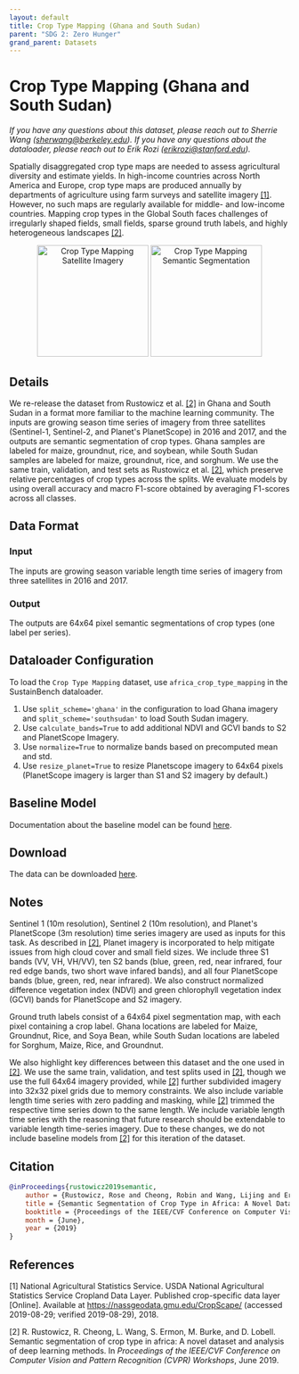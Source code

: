 ```yaml
---
layout: default
title: Crop Type Mapping (Ghana and South Sudan)
parent: "SDG 2: Zero Hunger"
grand_parent: Datasets
---
```


# Crop Type Mapping (Ghana and South Sudan)

*If you have any questions about this dataset, please reach out to Sherrie Wang ([sherwang@berkeley.edu](mailto:sherwang@berkeley.edu)). If you have any questions about the dataloader, please reach out to Erik Rozi ([erikrozi@stanford.edu](mailto:erikrozi@stanford.edu)).*

Spatially disaggregated crop type maps are needed to assess agricultural diversity and estimate yields. In high-income countries across North America and Europe, crop type maps are produced annually by departments of agriculture using farm surveys and satellite imagery [[1]](#references). However, no such maps are regularly available for middle- and low-income countries. Mapping crop types in the Global South faces challenges of irregularly shaped fields, small fields, sparse ground truth labels, and highly heterogeneous landscapes [[2]](#references).

<p style="text-align: center">
    <img src="{{ site.baseurl }}/assets/images/africa-croptype1.png" width="200" title="Crop Type Mapping Satellite Imagery">
    <img src="{{ site.baseurl }}/assets/images/africa-croptype-truth.png" width="200" title="Crop Type Mapping Semantic Segmentation">
</p>

## Details

We re-release the dataset from Rustowicz et al. [[2]](#references) in Ghana and South Sudan in a format more familiar to the machine learning community. The inputs are growing season time series of imagery from three satellites (Sentinel-1, Sentinel-2, and Planet's PlanetScope) in 2016 and 2017, and the outputs are semantic segmentation of crop types. Ghana samples are labeled for maize, groundnut, rice, and soybean, while South Sudan samples are labeled for maize, groundnut, rice, and sorghum. We use the same train, validation, and test sets as Rustowicz et al. [[2]](#references), which preserve relative percentages of crop types across the splits. We evaluate models by using overall accuracy and macro F1-score obtained by averaging F1-scores across all classes.

## Data Format
### Input
The inputs are growing season variable length time series of imagery from three satellites in 2016 and 2017.
### Output
The outputs are 64x64 pixel semantic segmentations of crop types (one label per series).

## Dataloader Configuration

To load the ``Crop Type Mapping`` dataset, use ``africa_crop_type_mapping`` in the SustainBench dataloader.
1. Use ``split_scheme='ghana'`` in the configuration to load Ghana imagery and ``split_scheme='southsudan'`` to load South Sudan imagery.
2. Use ``calculate_bands=True`` to add additional NDVI and GCVI bands to S2 and PlanetScope Imagery.
3. Use ``normalize=True`` to normalize bands based on precomputed mean and std.
4. Use ``resize_planet=True`` to resize Planetscope imagery to 64x64 pixels (PlanetScope imagery is larger than S1 and S2 imagery by default.)

## Baseline Model

Documentation about the baseline model can be found [here](https://github.com/roserustowicz/crop-type-mapping).

## Download

The data can be downloaded [here](https://drive.google.com/drive/folders/1WhVObtFOzYFiXBsbbrEGy1DUtv7ov7wF).

## Notes

Sentinel 1 (10m resolution), Sentinel 2 (10m resolution), and Planet's PlanetScope (3m resolution) time series imagery are used as inputs for this task. As described in [[2]](#references), Planet imagery is incorporated to help mitigate issues from high cloud cover and small field sizes. We include three S1 bands (VV, VH, VH/VV), ten S2 bands (blue, green, red, near infrared, four red edge bands, two short wave infared bands), and all four PlanetScope bands (blue, green, red, near infrared). We also construct normalized difference vegetation index (NDVI) and green chlorophyll vegetation index (GCVI) bands for PlanetScope and S2 imagery.

Ground truth labels consist of a 64x64 pixel segmentation map, with each pixel containing a crop label. Ghana locations are labeled for Maize, Groundnut, Rice, and Soya Bean, while South Sudan locations are labeled for Sorghum, Maize, Rice, and Groundnut.

We also highlight key differences between this dataset and the one used in [[2]](#references). We use the same train, validation, and test splits used in [[2]](#references), though we use the full 64x64 imagery provided, while [[2]](#references) further subdivided imagery into 32x32 pixel grids due to memory constraints. We also include variable length time series with zero padding and masking, while [[2]](#references) trimmed the respective time series down to the same length. We include variable length time series with the reasoning that future research should be extendable to variable length time-series imagery. Due to these changes, we do not include baseline models from [[2]](#references) for this iteration of the dataset.

## Citation

```bibtex
@inProceedings{rustowicz2019semantic,
    author = {Rustowicz, Rose and Cheong, Robin and Wang, Lijing and Ermon, Stefano and Burke, Marshall and Lobell, David},
    title = {Semantic Segmentation of Crop Type in Africa: A Novel Dataset and Analysis of Deep Learning Methods},
    booktitle = {Proceedings of the IEEE/CVF Conference on Computer Vision and Pattern Recognition (CVPR) Workshops},
    month = {June},
    year = {2019}
}
```

## References

[1] National Agricultural Statistics Service. USDA National Agricultural Statistics Service Cropland Data Layer. Published crop-specific data layer  [Online]. Available at https://nassgeodata.gmu.edu/CropScape/ (accessed 2019-08-29; verified 2019-08-29), 2018.

[2] R. Rustowicz, R. Cheong, L. Wang, S. Ermon, M. Burke, and D. Lobell. Semantic segmentation of crop type in africa: A novel dataset and analysis of deep learning methods. In *Proceedings of the IEEE/CVF Conference on Computer Vision and Pattern Recognition (CVPR) Workshops*, June 2019.
